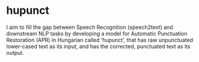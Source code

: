 # hupunct
I aim to fill the gap between Speech Recognition (speech2text) and downstream NLP tasks by developing a model for Automatic Punctuation Restoration (APR) in Hungarian called ‘hupunct’, that has raw unpunctuated lower-cased text as its input, and has the corrected, punctuated text as its output. 
